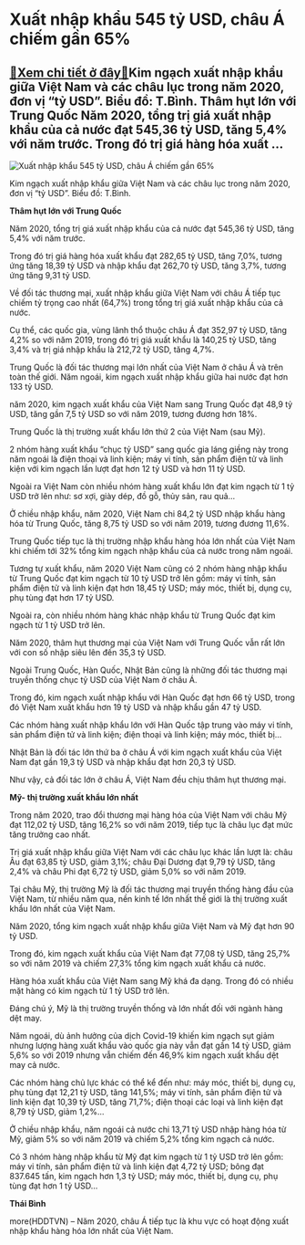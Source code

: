 Xuất nhập khẩu 545 tỷ USD, châu Á chiếm gần 65%
===============================================

[:gift:Xem chi tiết ở đây:gift:](https://hddtvn.com/xuat-nhap-khau-545-ty-usd-chau-a-chiem-gan-65/)Kim ngạch xuất nhập khẩu giữa Việt Nam và các châu lục trong năm 2020, đơn vị “tỷ USD”. Biểu đồ: T.Bình. Thâm hụt lớn với Trung Quốc Năm 2020, tổng trị giá xuất nhập khẩu của cả nước đạt 545,36 tỷ USD, tăng 5,4% với năm trước. Trong đó trị giá hàng hóa xuất …
-------------------------------------------------------------------------------------------------------------------------------------------------------------------------------------------------------------------------------------------------------------------





![Xuất nhập khẩu 545 tỷ USD, châu Á chiếm gần 65%](https://hddtvn.com/wp-content/uploads/2021/01/5251_XNK-chau-luc.jpg "Xuất nhập khẩu 545 tỷ USD, châu Á chiếm gần 65%")


Kim ngạch xuất nhập khẩu giữa Việt Nam và các châu lục trong năm 2020, đơn vị “tỷ USD”. Biểu đồ: T.Bình.



**Thâm hụt lớn với Trung Quốc**


Năm 2020, tổng trị giá xuất nhập khẩu của cả nước đạt 545,36 tỷ USD, tăng 5,4% với năm trước.


Trong đó trị giá hàng hóa xuất khẩu đạt 282,65 tỷ USD, tăng 7,0%, tương ứng tăng 18,39 tỷ USD và nhập khẩu đạt 262,70 tỷ USD, tăng 3,7%, tương ứng tăng 9,31 tỷ USD.


Về đối tác thương mại, xuất nhập khẩu giữa Việt Nam với châu Á tiếp tục chiếm tỷ trọng cao nhất (64,7%) trong tổng trị giá xuất nhập khẩu của cả nước.


Cụ thể, các quốc gia, vùng lãnh thổ thuộc châu Á đạt 352,97 tỷ USD, tăng 4,2% so với năm 2019, trong đó trị giá xuất khẩu là 140,25 tỷ USD, tăng 3,4% và trị giá nhập khẩu là 212,72 tỷ USD, tăng 4,7%.


Trung Quốc là đối tác thương mại lớn nhất của Việt Nam ở châu Á và trên toàn thế giới. Năm ngoái, kim ngạch xuất nhập khẩu giữa hai nước đạt hơn 133 tỷ USD.


năm 2020, kim ngạch xuất khẩu của Việt Nam sang Trung Quốc đạt 48,9 tỷ USD, tăng gần 7,5 tỷ USD so với năm 2019, tương đương hơn 18%.


Trung Quốc là thị trường xuất khẩu lớn thứ 2 của Việt Nam (sau Mỹ).


2 nhóm hàng xuất khẩu “chục tỷ USD” sang quốc gia láng giềng này trong năm ngoái là điện thoại và linh kiện; máy vi tính, sản phẩm điện tử và linh kiện với kim ngạch lần lượt đạt hơn 12 tỷ USD và hơn 11 tỷ USD.


Ngoài ra Việt Nam còn nhiều nhóm hàng xuất khẩu lớn đạt kim ngạch từ 1 tỷ USD trở lên như: sơ xợi, giày dép, đồ gỗ, thủy sản, rau quả…


Ở chiều nhập khẩu, năm 2020, Việt Nam chi 84,2 tỷ USD nhập khẩu hàng hóa từ Trung Quốc, tăng 8,75 tỷ USD so với năm 2019, tương đương 11,6%.


Trung Quốc tiếp tục là thị trường nhập khẩu hàng hóa lớn nhất của Việt Nam khi chiếm tới 32% tổng kim ngạch nhập khẩu của cả nước trong năm ngoái.


Tương tự xuất khẩu, năm 2020 Việt Nam cũng có 2 nhóm hàng nhập khẩu từ Trung Quốc đạt kim ngạch từ 10 tỷ USD trở lên gồm: máy vi tính, sản phẩm điện tử và linh kiện đạt hơn 18,45 tỷ USD; máy móc, thiết bị, dụng cụ, phụ tùng đạt hơn 17 tỷ USD.


Ngoài ra, còn nhiều nhóm hàng khác nhập khẩu từ Trung Quốc đạt kim ngạch từ 1 tỷ USD trở lên.


Năm 2020, thâm hụt thương mại của Việt Nam với Trung Quốc vẫn rất lớn với con số nhập siêu lên đến 35,3 tỷ USD.


Ngoài Trung Quốc, Hàn Quốc, Nhật Bản cũng là những đối tác thương mại truyền thống chục tỷ USD của Việt Nam ở châu Á.


Trong đó, kim ngạch xuất nhập khẩu với Hàn Quốc đạt hơn 66 tỷ USD, trong đó Việt Nam xuất khẩu hơn 19 tỷ USD và nhập khẩu gần 47 tỷ USD.


Các nhóm hàng xuất nhập khẩu lớn với Hàn Quốc tập trung vào máy vi tính, sản phẩm điện tử và linh kiện; điện thoại và linh kiện; máy móc, thiết bị…


Nhật Bản là đối tác lớn thứ ba ở châu Á với kim ngạch xuất khẩu của Việt Nam đạt gần 19,3 tỷ USD và nhập khẩu đạt hơn 20,3 tỷ USD.


Như vậy, cả đối tác lớn ở châu Á, Việt Nam đều chịu thâm hụt thương mại.


**Mỹ- thị trường xuất khẩu lớn nhất**


Trong năm 2020, trao đổi thương mại hàng hóa của Việt Nam với châu Mỹ đạt 112,02 tỷ USD, tăng 16,2% so với năm 2019, tiếp tục là châu lục đạt mức tăng trưởng cao nhất.


Trị giá xuất nhập khẩu giữa Việt Nam với các châu lục khác lần lượt là: châu Âu đạt 63,85 tỷ USD, giảm 3,1%; châu Đại Dương đạt 9,79 tỷ USD, tăng 2,4% và châu Phi đạt 6,72 tỷ USD, giảm 5,0% so với năm 2019.


Tại châu Mỹ, thị trường Mỹ là đối tác thương mại truyền thống hàng đầu của Việt Nam, từ nhiều năm qua, nền kinh tế lớn nhất thế giới là thị trường xuất khẩu lớn nhất của Việt Nam.


Năm 2020, tổng kim ngạch xuất nhập khẩu giữa Việt Nam và Mỹ đạt hơn 90 tỷ USD.


Trong đó, kim ngạch xuất khẩu của Việt Nam đạt 77,08 tỷ USD, tăng 25,7% so với năm 2019 và chiếm 27,3% tổng kim ngạch xuất khẩu cả nước.


Hàng hóa xuất khẩu của Việt Nam sang Mỹ khá đa dạng. Trong đó có nhiều mặt hàng có kim ngạch từ 1 tỷ USD trở lên.


Đáng chú ý, Mỹ là thị trường truyền thống và lớn nhất đối với ngành hàng dệt may.


Năm ngoái, dù ảnh hưởng của dịch Covid-19 khiến kim ngạch sụt giảm nhưng lượng hàng xuất khẩu vào quốc gia này vẫn đạt gần 14 tỷ USD, giảm 5,6% so với 2019 nhưng vẫn chiếm đến 46,9% kim ngạch xuất khẩu dệt may cả nước.


Các nhóm hàng chủ lực khác có thể kể đến như: máy móc, thiết bị, dụng cụ, phụ tùng đạt 12,21 tỷ USD, tăng 141,5%; máy vi tính, sản phẩm điện tử và linh kiện đạt 10,39 tỷ USD, tăng 71,7%; điện thoại các loại và linh kiện đạt 8,79 tỷ USD, giảm 1,2%…


Ở chiều nhập khẩu, năm ngoái cả nước chi 13,71 tỷ USD nhập hàng hóa từ Mỹ, giảm 5% so với năm 2019 và chiếm 5,2% tổng kim ngạch cả nước.


Có 3 nhóm hàng nhập khẩu từ Mỹ đạt kim ngạch từ 1 tỷ USD trở lên gồm: máy vi tính, sản phẩm điện tử và linh kiện đạt 4,72 tỷ USD; bông đạt 837.645 tấn, kim ngạch hơn 1,3 tỷ USD; máy móc, thiết bị, dụng cụ, phụ tùng đạt hơn 1 tỷ USD…




**Thái Bình**



more(HDDTVN) – Năm 2020, châu Á tiếp tục là khu vực có hoạt động xuất nhập khẩu hàng hóa lớn nhất của Việt Nam.

